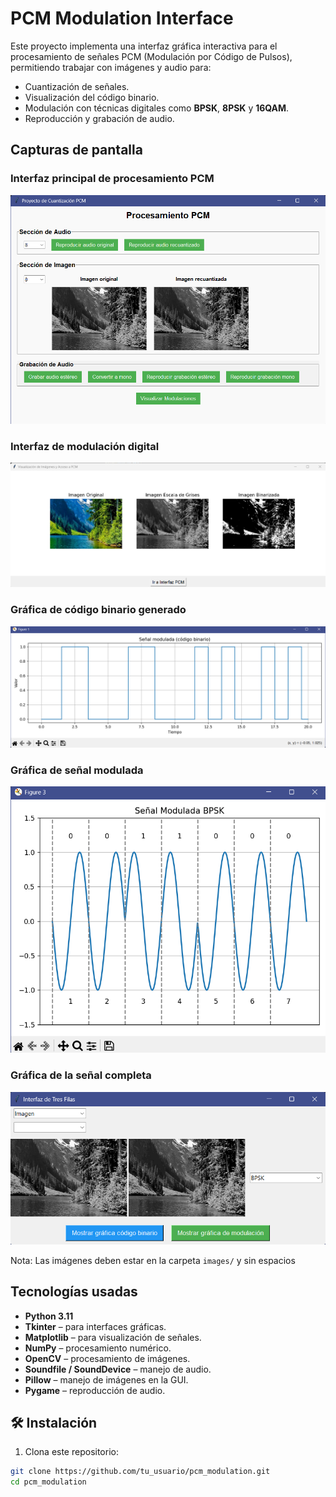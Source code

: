 # PCM Modulation Interface

Este proyecto implementa una interfaz gráfica interactiva para el procesamiento de señales PCM (Modulación por Código de Pulsos), permitiendo trabajar con imágenes y audio para:

- Cuantización de señales.
- Visualización del código binario.
- Modulación con técnicas digitales como **BPSK**, **8PSK** y **16QAM**.
- Reproducción y grabación de audio.

## Capturas de pantalla

### Interfaz principal de procesamiento PCM
![PCM Processing Interface](assets/PCM%20Processing%20Interface.png)

### Interfaz de modulación digital
![PCM Modulation Interface](assets/PCM%20Modulation%20Interface.png)

### Gráfica de código binario generado
![Binarie Graphic](assets/Binarie%20Graphic.png)

### Gráfica de señal modulada
![graphic Modulation technique](assets/graphic%20Modulation%20technique.png)

### Gráfica de la señal completa
![Graphics Signal](assets/Graphics%20Signal.png)

Nota: Las imágenes deben estar en la carpeta `images/` y sin espacios

## Tecnologías usadas

- **Python 3.11**
- **Tkinter** – para interfaces gráficas.
- **Matplotlib** – para visualización de señales.
- **NumPy** – procesamiento numérico.
- **OpenCV** – procesamiento de imágenes.
- **Soundfile / SoundDevice** – manejo de audio.
- **Pillow** – manejo de imágenes en la GUI.
- **Pygame** – reproducción de audio.

## 🛠️ Instalación

1. Clona este repositorio:
```bash
git clone https://github.com/tu_usuario/pcm_modulation.git
cd pcm_modulation
